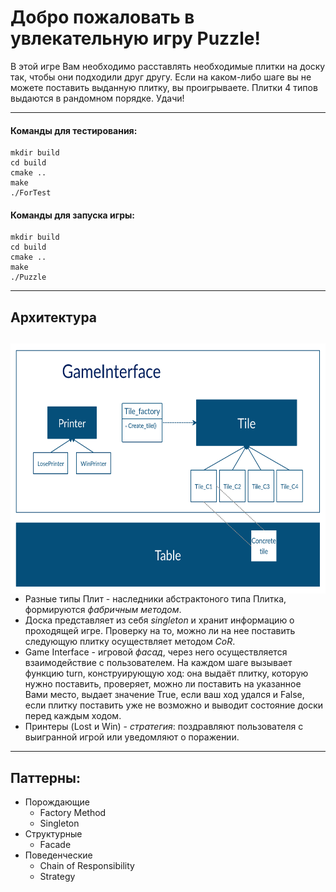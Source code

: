 # Добро пожаловать в увлекательную игру Puzzle!
В этой игре Вам необходимо расставлять необходимые плитки на доску так, чтобы они подходили друг другу. Если на каком-либо шаге вы не можете поставить выданную плитку, вы проигрываете. Плитки 4 типов выдаются в рандомном порядке.
Удачи!
***
#### Команды для тестирования:
    mkdir build
    cd build
    cmake ..
    make
    ./ForTest

#### Команды для запуска игры:
    mkdir build
    cd build
    cmake ..
    make
    ./Puzzle
***
## Архитектура
<a href="url"><img src=Arch.jpg align="right" height="400"></a>
-
+ Разные типы Плит - наследники абстрактоного типа Плитка, формируются *фабричным методом*. 
+ Доска представляет из себя *singleton* и хранит информацию о проходящей игре. Проверку на то, можно ли на нее поставить следующую плитку осуществляет методом *CoR*. 
+ Game Interface - игровой *фасад*, через него осуществляется взаимодействие с пользователем. На каждом шаге вызывает функцию turn, конструирующую ход: она выдаёт плитку, которую нужно поставить, проверяет, можно ли поставить на указанное Вами место, выдает значение True, если ваш ход удался и False, если плитку поставить уже не возможно и выводит состояние доски перед каждым ходом.
+ Принтеры (Lost и Win) - *стратегия*: поздравляют пользователя с выигранной игрой или уведомляют о поражении.
***
## Паттерны:
+ Порождающие
    + Factory Method
    + Singleton
+ Структурные
    + Facade
+ Поведенческие
    + Chain of Responsibility
    + Strategy
